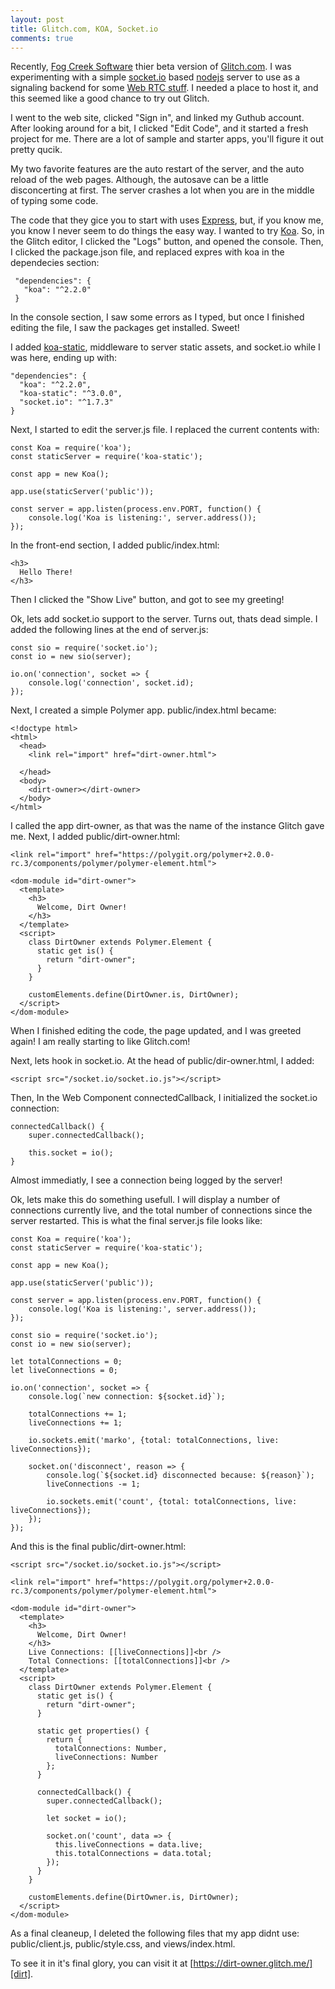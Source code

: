 ```yaml
---
layout: post
title: Glitch.com, KOA, Socket.io
comments: true
---
```


Recently, [Fog Creek Software][fogcreek] thier beta version of [Glitch.com][glitch].
I was experimenting with a simple [socket.io][socket.io] based [nodejs][nodejs] server
to use as a signaling backend for some [Web RTC stuff][rtc]. I needed
a place to host it, and this seemed like a good chance to try out Glitch.

I went to the web site, clicked "Sign in", and linked my Guthub account. After looking 
around for a bit, I clicked "Edit Code", and it started a fresh project for me. There are
a lot of sample and starter apps, you'll figure it out pretty qucik.

My two favorite features are the auto restart of the server, and the auto reload of the web pages.
Although, the autosave can be a little disconcerting at first. The server crashes a lot
when you are in the middle of typing some code. 

The code that they gice you to start with uses [Express][express], but, if you know me,
you know I never seem to do things the easy way. I wanted to try [Koa][koa]. So, in the 
Glitch editor, I clicked the "Logs" button, and opened the console. Then, I clicked the 
package.json file, and replaced expres with koa in the dependecies section:

     "dependencies": {
       "koa": "^2.2.0"
     }

In the console section, I saw some errors as I typed, but once I finished editing the file,
I saw the packages get installed. Sweet!

I added [koa-static][static], middleware to server static assets, and
socket.io while I was here, ending up with: 

    "dependencies": {
      "koa": "^2.2.0",
      "koa-static": "^3.0.0",
      "socket.io": "^1.7.3"
    }

Next, I started to edit the server.js file. I replaced the current contents with:

    const Koa = require('koa');
    const staticServer = require('koa-static');

    const app = new Koa();

    app.use(staticServer('public'));

    const server = app.listen(process.env.PORT, function() {
        console.log('Koa is listening:', server.address());
    });

In the front-end section, I added public/index.html:

    <h3>
      Hello There!
    </h3>

Then I clicked the "Show Live" button, and got to see my greeting!

Ok, lets add socket.io support to the server. Turns out, thats dead simple. 
I added the following lines at the end of server.js:

    const sio = require('socket.io');
    const io = new sio(server);

    io.on('connection', socket => {
        console.log('connection', socket.id);
    });

Next, I created a simple Polymer app. public/index.html became:

    <!doctype html>
    <html>
      <head>
        <link rel="import" href="dirt-owner.html">

      </head>
      <body>
        <dirt-owner></dirt-owner>
      </body>
    </html>

I called the app dirt-owner, as that was the name of the instance Glitch gave me.
Next, I added public/dirt-owner.html:

    <link rel="import" href="https://polygit.org/polymer+2.0.0-rc.3/components/polymer/polymer-element.html">

    <dom-module id="dirt-owner">
      <template>
        <h3>
          Welcome, Dirt Owner!
        </h3>
      </template>
      <script>
        class DirtOwner extends Polymer.Element {
          static get is() {
            return "dirt-owner";
          }
        }
        
        customElements.define(DirtOwner.is, DirtOwner);
      </script>
    </dom-module>

When I finished editing the code, the page updated, and I was greeted again!
I am really starting to like Glitch.com!

Next, lets hook in socket.io. At the head of public/dir-owner.html, I added:

    <script src="/socket.io/socket.io.js"></script>
    
Then, In the Web Component connectedCallback, I initialized the socket.io connection:

    connectedCallback() {
        super.connectedCallback();

        this.socket = io();
    }

Almost immediatly, I see a connection being logged by the server! 

Ok, lets make this do something usefull. I will display a number of 
connections currently live, and the total number of connections since the server
restarted. This is what the final server.js file looks like:

    const Koa = require('koa');
    const staticServer = require('koa-static');

    const app = new Koa();

    app.use(staticServer('public'));

    const server = app.listen(process.env.PORT, function() {
        console.log('Koa is listening:', server.address());
    });

    const sio = require('socket.io');
    const io = new sio(server);

    let totalConnections = 0;
    let liveConnections = 0;

    io.on('connection', socket => {
        console.log(`new connection: ${socket.id}`);
    
        totalConnections += 1;
        liveConnections += 1;

        io.sockets.emit('marko', {total: totalConnections, live: liveConnections});

        socket.on('disconnect', reason => {
            console.log(`${socket.id} disconnected because: ${reason}`);
            liveConnections -= 1;
        
            io.sockets.emit('count', {total: totalConnections, live: liveConnections});
        });
    });


And this is the final public/dirt-owner.html:

    <script src="/socket.io/socket.io.js"></script>

    <link rel="import" href="https://polygit.org/polymer+2.0.0-rc.3/components/polymer/polymer-element.html">

    <dom-module id="dirt-owner">
      <template>
        <h3>
          Welcome, Dirt Owner!
        </h3>
        Live Connections: [[liveConnections]]<br />
        Total Connections: [[totalConnections]]<br />
      </template>
      <script>
        class DirtOwner extends Polymer.Element {
          static get is() {
            return "dirt-owner";
          }
        
          static get properties() {
            return {
              totalConnections: Number,
              liveConnections: Number
            };
          }

          connectedCallback() {
            super.connectedCallback();

            let socket = io();
            
            socket.on('count', data => {
              this.liveConnections = data.live;
              this.totalConnections = data.total;
            });
          }
        }
        
        customElements.define(DirtOwner.is, DirtOwner);
      </script>
    </dom-module>


As a final cleaneup, 
I deleted the following files that my app didnt use: public/client.js, public/style.css, and 
views/index.html.

To see it in it's final glory, you can visit it at [https://dirt-owner.glitch.me/][dirt].



[fogcreek]: http://www.fogcreek.com/
[glitch]: https://glitch.com/
[socket.io]: https://socket.io/
[nodejs]: https://nodejs.org/en/
[rtc]: https://abendigo.github.io/2017/01/09/rtc-web-components.html
[express]: https://expressjs.com/
[koa]: http://koajs.com/
[static]: https://github.com/koajs/static
[dirt]: https://dirt-owner.glitch.me/
